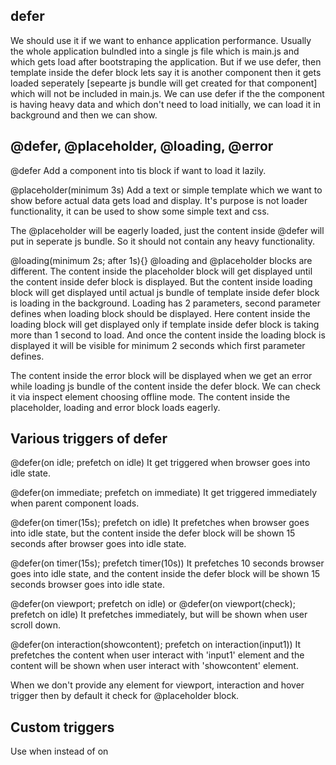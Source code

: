 ## defer

We should use it if we want to enhance application performance. Usually the whole application bulndled into a single js file which is main.js and which gets load after bootstraping the application.
But if we use defer, then template inside the defer block lets say it is another component then it gets loaded seperately [sepearte js bundle will get created for that component] which will not be included in main.js. We can use defer if the the component is having heavy data and which don't need to load initially, we can load it in background and then we can show.

## @defer, @placeholder, @loading, @error

@defer 
Add a component into tis block if want to load it lazily.

@placeholder(minimum 3s)
Add a text or simple template which we want to show before actual data gets load and display. It's purpose is not loader functionality, it can be used to show some simple text and css.

The @placeholder will be eagerly loaded, just the content inside @defer will put in seperate js bundle. So it should not contain any heavy functionality.

@loading(minimum 2s; after 1s){}
@loading and @placeholder blocks are different. The content inside the placeholder block will get displayed until the content inside defer block is displayed. But the content inside loading block will get displayed until actual js bundle of template inside defer block is loading in the background.
Loading has 2 parameters, second parameter defines when loading block should be displayed. Here content inside the loading block will get displayed only if template inside defer block is taking more than 1 second to load. And once the content inside the loading block is displayed it will be visible for minimum 2 seconds which first parameter defines.

The content inside the error block will be displayed when we get an error while loading js bundle of the content inside the defer block. We can check it via inspect element choosing offline mode.
The content inside the placeholder, loading and error block loads eagerly.

## Various triggers of defer

@defer(on idle; prefetch on idle)
It get triggered when browser goes into idle state.

@defer(on immediate; prefetch on immediate)
It get triggered immediately when parent component loads.

@defer(on timer(15s); prefetch on idle)
It prefetches when browser goes into idle state, but the content inside the defer block will be shown 15 seconds after browser goes into idle state.

@defer(on timer(15s); prefetch timer(10s))
It prefetches 10 seconds browser goes into idle state, and the content inside the defer block will be shown 15 seconds browser goes into idle state.

@defer(on viewport; prefetch on idle) or @defer(on viewport(check); prefetch on idle)
It prefetches immediately, but will be shown when user scroll down.

@defer(on interaction(showcontent); prefetch on interaction(input1))
It prefetches the content when user interact with 'input1' element and the content will be shown when user interact with 'showcontent' element.

When we don't provide any element for viewport, interaction and hover trigger then by default it check for @placeholder block.

## Custom triggers

Use when instead of on
